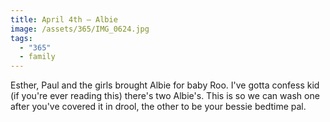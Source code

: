 ```yaml
---
title: April 4th — Albie
image: /assets/365/IMG_0624.jpg
tags:
  - "365"
  - family
---
```

Esther, Paul and the girls brought Albie for baby Roo. I've gotta confess kid (if you're ever reading this) there's two Albie's. This is so we can wash one after you've covered it in drool, the other to be your bessie bedtime pal. 